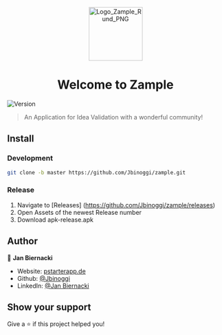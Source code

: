 <div align="center"><img width="125" alt="Logo_Zample_Rund_PNG" src="https://user-images.githubusercontent.com/24482713/130572256-9b32aefa-c49d-4f21-9e2f-6fecd4dc65ca.png"></div>
<h1 align="center">Welcome to Zample </h1>


<p>
  <img alt="Version" src="https://img.shields.io/badge/version-0.0.2-blue.svg?cacheSeconds=2592000" />
</p>

> An Application for Idea Validation with a wonderful community!

## Install

### Development
```sh
git clone -b master https://github.com/Jbinoggi/zample.git
```

### Release
1. Navigate to [Releases] (https://github.com/Jbinoggi/zample/releases)
2. Open Assets of the newest Release number
3. Download apk-release.apk

## Author

👤 **Jan Biernacki**

* Website: [pstarterapp.de](https://pstarterapp.de)
* Github: [@Jbinoggi](https://github.com/Jbinoggi)
* LinkedIn: [@Jan Biernacki](https://www.linkedin.com/in/jan-biernacki-934221200/)

## Show your support

Give a ⭐️ if this project helped you!

